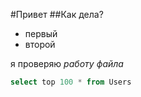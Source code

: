 #Привет
##Как дела?
* первый
* второй

я проверяю _работу_ *файла*

```sql
select top 100 * from Users

```

